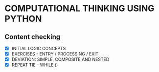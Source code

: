 # COMPUTATIONAL THINKING USING PYTHON

## Content checking

- [x] INITIAL LOGIC CONCEPTS
- [x] EXERCISES - ENTRY / PROCESSING / EXIT
- [x] DEVIATION: SIMPLE, COMPOSITE AND NESTED
- [x] REPEAT TIE - WHILE ()
